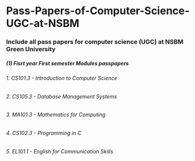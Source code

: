 # Pass-Papers-of-Computer-Science-UGC-at-NSBM
<h3><b>Include all pass papers for computer science (UGC) at NSBM Green University</b></h3>

<h5><b>(1) Fisrt year First semester Modules passpapers</b></h5>
<h6>1. CS101.3 - Introduction to Computer Science</h6>
<h6>2. CS105.3 - Database Management Systems</h6>
<h6>3. MA101.3 - Mathematics for Computing</h6>
<h6>4. CS102.3 - Programming in C</h6>
<h6>5. EL101.1 - English for Communication Skills</h6>
